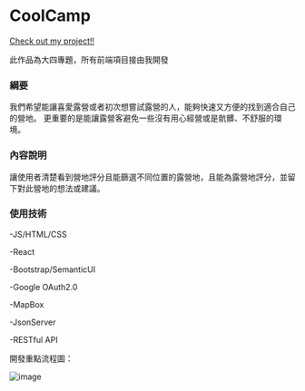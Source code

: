 # CoolCamp
[Check out my project!!](https://coolcamp-f0b6e.web.app/camp/9Xuzqm22Zj9sNIO0g2aC)

此作品為大四專題，所有前端項目接由我開發





### 綱要

  我們希望能讓喜愛露營或者初次想嘗試露營的人，能夠快速又方便的找到適合自己的營地。
更重要的是能讓露營客避免一些沒有用心經營或是骯髒、不舒服的環境。


### 內容說明

讓使用者清楚看到營地評分且能篩選不同位置的露營地，且能為露營地評分，並留下對此營地的想法或建議。

### 使用技術

-JS/HTML/CSS

-React

-Bootstrap/SemanticUI

-Google OAuth2.0

-MapBox

-JsonServer 

-RESTful API

開發重點流程圖：

![image](https://user-images.githubusercontent.com/80499340/163546431-d3c6f7af-776c-4ff3-a338-a84fbc6f9ddc.png)
